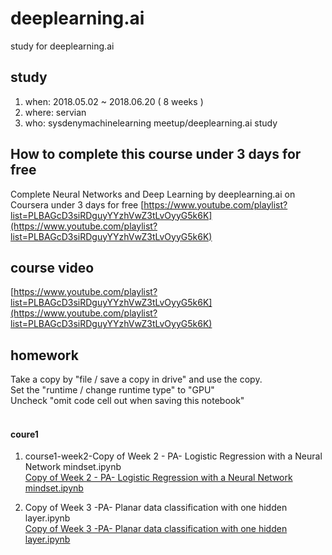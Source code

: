 # deeplearning.ai
study for deeplearning.ai

## study
1. when: 2018.05.02 ~ 2018.06.20 ( 8 weeks )
2. where: servian 
3. who: sysdenymachinelearning meetup/deeplearning.ai study

## How to complete this course under 3 days for free
Complete Neural Networks and Deep Learning by deeplearning.ai on Coursera under 3 days for free
[https://www.youtube.com/playlist?list=PLBAGcD3siRDguyYYzhVwZ3tLvOyyG5k6K](https://www.youtube.com/playlist?list=PLBAGcD3siRDguyYYzhVwZ3tLvOyyG5k6K)
## course video
[https://www.youtube.com/playlist?list=PLBAGcD3siRDguyYYzhVwZ3tLvOyyG5k6K](https://www.youtube.com/playlist?list=PLBAGcD3siRDguyYYzhVwZ3tLvOyyG5k6K)

## homework
Take a copy by "file / save a copy in drive" and use the copy.<br/>
Set the "runtime / change runtime type" to "GPU"<br/> 
Uncheck "omit code cell out when saving this notebook"<br/><br/>

#### coure1
1. course1-week2-Copy of Week 2 - PA- Logistic Regression with a Neural Network mindset.ipynb<br/>
[Copy of Week 2 - PA- Logistic Regression with a Neural Network mindset.ipynb](https://colab.research.google.com/drive/1ZqIj98XZVGdTgZQi-Sw-99QO2DSl4lj1)

2. Copy of Week 3 -PA- Planar data classification with one hidden layer.ipynb<br>
[Copy of Week 3 -PA- Planar data classification with one hidden layer.ipynb](https://colab.research.google.com/drive/1Bh-4jGvOIM9rwJ8DRs6-o2IxL9EnBzHw)

